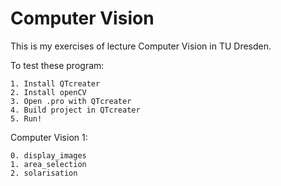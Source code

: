 # Computer Vision
This is my exercises of lecture Computer Vision in TU Dresden.

To test these program:
	
	1. Install QTcreater
	2. Install openCV
	3. Open .pro with QTcreater
	4. Build project in QTcreater
	5. Run!
	

Computer Vision 1:
	
	0. display_images
	1. area_selection
	2. solarisation

